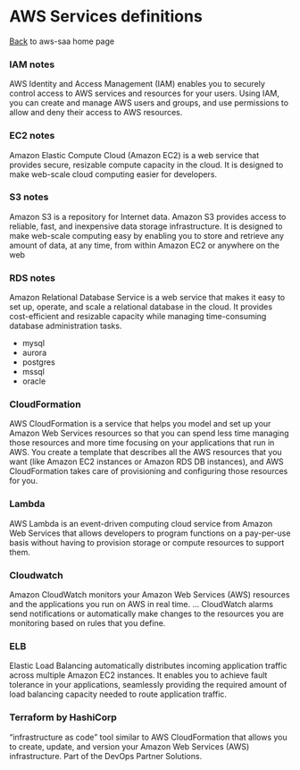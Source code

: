# AWS Services definitions

[Back](README.md) to aws-saa home page

### IAM notes

AWS Identity and Access Management (IAM) enables you to securely control access to AWS services and resources for your users. Using IAM, you can create and manage AWS users and groups, and use permissions to allow and deny their access to AWS resources.

### EC2 notes

Amazon Elastic Compute Cloud (Amazon EC2) is a web service that provides secure, resizable compute capacity in the cloud. It is designed to make web-scale cloud computing easier for developers.

### S3 notes

Amazon S3 is a repository for Internet data. Amazon S3 provides access to reliable, fast, and inexpensive data storage infrastructure. It is designed to make web-scale computing easy by enabling you to store and retrieve any amount of data, at any time, from within Amazon EC2 or anywhere on the web

### RDS notes

Amazon Relational Database Service is a web service that makes it easy to set up, operate, and scale a relational database in the cloud. It provides cost-efficient and resizable capacity while managing time-consuming database administration tasks.

- mysql
- aurora
- postgres
- mssql
- oracle

### CloudFormation

AWS CloudFormation is a service that helps you model and set up your Amazon Web Services resources so that you can spend less time managing those resources and more time focusing on your applications that run in AWS. You create a template that describes all the AWS resources that you want (like Amazon EC2 instances or Amazon RDS DB instances), and AWS CloudFormation takes care of provisioning and configuring those resources for you.

### Lambda

AWS Lambda is an event-driven computing cloud service from Amazon Web Services that allows developers to program functions on a pay-per-use basis without having to provision storage or compute resources to support them.

### Cloudwatch

Amazon CloudWatch monitors your Amazon Web Services (AWS) resources and the applications you run on AWS in real time. ... CloudWatch alarms send notifications or automatically make changes to the resources you are monitoring based on rules that you define.

### ELB

Elastic Load Balancing automatically distributes incoming application traffic across multiple Amazon EC2 instances. It enables you to achieve fault tolerance in your applications, seamlessly providing the required amount of load balancing capacity needed to route application traffic.

### Terraform by HashiCorp

“infrastructure as code” tool similar to AWS CloudFormation that allows you to create, update, and version your Amazon Web Services (AWS) infrastructure. Part of the DevOps Partner Solutions.
